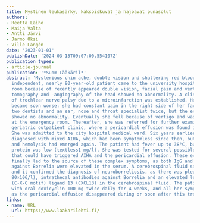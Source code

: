 ```yaml
---
title: Mystinen leukasärky, kaksoiskuvat ja hajoavat punasolut
authors:
- Reetta Laiho
- Maija Valta
- Antti Järvi
- Jarmo Oksi
- Ville Langén
date: '2023-01-01'
publishDate: '2024-03-15T09:07:00.554107Z'
publication_types:
- article-journal
publication: '*Suom Lääkäril*'
abstract: 'Mysterious chin ache, double vision and shattering red blood cells  A previously
  independent, nearly 80-year-old patient came to the university hospital emergency
  room because of recently appeared double vision, facial pain and vertigo. The computed
  tomography and -angiography of the head showed no abnormality. A clinical diagnosis
  of trochlear nerve palsy due to a microinfarction was established. Her condition
  became soon worse: she had constant pain in the right side of her face. She visited
  two dentists and an ear, nose and throat specialist twice, but the examinations
  showed no abnormality. Eventually she fell because of vertigo and was examined again
  at the emergency room. Thereafter, she was referred for further examination to the
  geriatric outpatient clinic, where a pericardial effusion was found in the echocardiogram.
  She was admitted to the city hospital medical ward. Six years earlier, she had been
  diagnosed with mixed AIHA, which had been symptomless since then, but now the anemia
  and hemolysis had emerged again. The patient had fever up to 38°C, but C-reactive
  protein was low (textless1 mg/l). She was tested for several possible infections
  that could have triggered AIHA and the pericardial effusion. These examinations
  finally led to the source of these complex symptoms, as both IgG and IgM antibodies
  against Borrelia were elevated in the serum. A cerebrospinal fluid sample was taken,
  and it confirmed the diagnosis of neuroborreliosis, as there was pleocytosis (leucocytes
  80×106/l), intrathecal antibodies against Borrelia and an elevated level of chemokine
  (C-X-C motif) ligand 13 (CXCL13) in the cerebrospinal fluid. The patient was treated
  with oral doxicyclin 100 mg twice daily for 4 weeks, and all her symptoms as well
  as the pericardial effusion disappeared during or soon after this treatment.'
links:
- name: URL
  url: https://www.laakarilehti.fi/
---
```

